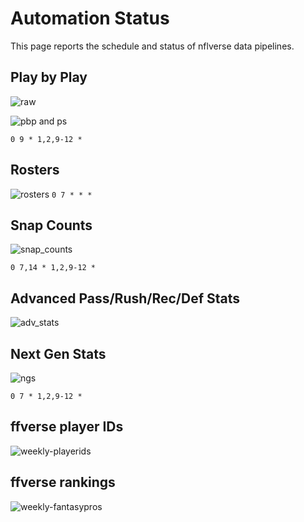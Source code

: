 # Automation Status

This page reports the schedule and status of nflverse data pipelines.

## Play by Play

![raw](https://img.shields.io/github/last-commit/nflverse/nflfastR-raw?label=Raw%20PBP%20Updated&style=flat-square)

![pbp and ps](https://img.shields.io/github/workflow/status/nflverse/nflfastR-data/update_current_season_pbp_and_stats?label=PBP%20%26%20Player%20Stats&style=flat-square)

`0 9 * 1,2,9-12 *`

## Rosters
![rosters](https://img.shields.io/github/workflow/status/nflverse/nflfastR-roster/update_rosters?label=Rosters&style=flat-square)
`0 7 * * *`

## Snap Counts
![snap_counts](https://img.shields.io/github/workflow/status/nflverse/pfr_scrapR/update_snap_counts?label=Snap%20Counts&style=flat-square)

`0 7,14 * 1,2,9-12 *`

## Advanced Pass/Rush/Rec/Def Stats

![adv_stats](https://img.shields.io/github/workflow/status/nflverse/pfr_scrapR/update_adv_stats?label=PFR%20Adv%20Stats&style=flat-square)


## Next Gen Stats

![ngs](https://img.shields.io/github/workflow/status/nflverse/ngs-data/update_ngs?label=NGS%20data&style=flat-square)

`0 7 * 1,2,9-12 *`

## ffverse player IDs

![weekly-playerids](https://github.com/dynastyprocess/db/actions/workflows/weekly-playerids.yml/badge.svg)

## ffverse rankings

![weekly-fantasypros](https://github.com/dynastyprocess/db/actions/workflows/weekly-fantasypros.yml/badge.svg)
